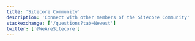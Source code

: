 ```yaml
---
title: 'Sitecore Community'
description: 'Connect with other members of the Sitecore Community'
stackexchange: ['/questions?tab=Newest']
twitter: ['@WeAreSitecore']
---
```

